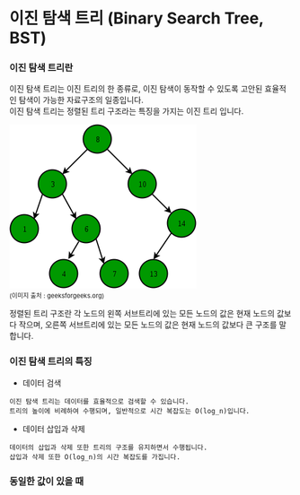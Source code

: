 # 이진 탐색 트리 (Binary Search Tree, BST)

### 이진 탐색 트리란
이진 탐색 트리는 이진 트리의 한 종류로, 이진 탐색이 동작할 수 있도록 고안된 효율적인 탐색이 가능한 자료구조의 일종입니다.  
이진 탐색 트리는 정렬된 트리 구조라는 특징을 가지는 이진 트리 입니다.  

![binary_search_tree](이미지/binary_search_tree.png)  
<span style='font-size:11px'>(이미지 출처 : geeksforgeeks.org)</span>   

정렬된 트리 구조란 각 노드의 왼쪽 서브트리에 있는 모든 노드의 값은 현재 노드의 값보다 작으며, 오른쪽 서브트리에 있는 모든 노드의 값은 현재 노드의 값보다 큰 구조를 말합니다.  

### 이진 탐색 트리의 특징
- 데이터 검색
```
이진 탐색 트리는 데이터를 효율적으로 검색할 수 있습니다.  
트리의 높이에 비례하여 수행되며, 일반적으로 시간 복잡도는 O(log_n)입니다.
```
- 데이터 삽입과 삭제
```
데이터의 삽입과 삭제 또한 트리의 구조를 유지하면서 수행됩니다.  
삽입과 삭제 또한 O(log_n)의 시간 복잡도를 가집니다.
```

### 동일한 값이 있을 때
